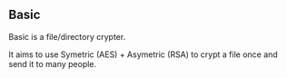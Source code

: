 ## Basic

Basic is a file/directory crypter.

It aims to use Symetric (AES) + Asymetric (RSA) to crypt a file once and send it to many people.